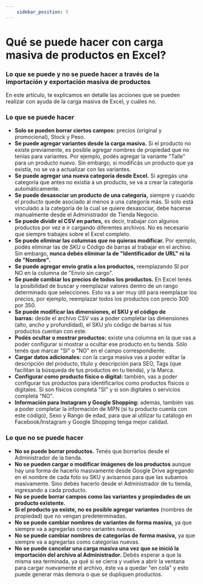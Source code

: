 ```yaml
---
    sidebar_position: 5
---
```

# Qué se puede hacer con carga masiva de productos en Excel?

### Lo que se puede y no se puede hacer a través de la importación y exportación masiva de productos

En este artículo, te explicamos en detalle las acciones que se pueden realizar con ayuda de la carga masiva de Excel, y cuáles no.

### Lo que se puede hacer

- **Solo se pueden borrar ciertos campos:** precios (original y promocional), Stock y Peso.
- **Se puede agregar variantes desde la carga masiva.** Si el producto no existe previamente, es posible agregar nombres de propiedad que no tenías para variantes. Por ejemplo, podés agregar la variante "Talle" para un producto nuevo. Sin embargo, si modificás un producto que ya existía, no se va a actualizar con las variantes.
- **Se puede agregar una nueva categoría desde Excel.** Si agregás una categoría que antes no existía a un producto, se va a crear la categoría automáticamente.
- **Se puede desasociar un producto de una categoría,** siempre y cuando el producto quede asociado al menos a una categoría más. Si solo está vinculado a la categoría de la cual se quiere desasociar, debe hacerse manualmente desde el Administrador de Tienda Negocio.
- **Se puede dividir el CSV en partes,** es decir, trabajar con algunos productos por vez e ir cargando diferentes archivos. No es necesario que siempre trabajes sobre el Excel completo.
- **Se puede eliminar las columnas que no quieras modificar.** Por ejemplo, podés eliminar las de SKU o Código de barras al trabajar en el archivo. Sin embargo, **nunca debés eliminar la de "Identificador de URL" ni la de "Nombre".**
- **Se puede agregar envío gratis a los productos,** reemplazando SI por NO en la columna de "Envío sin cargo". 
- **Se puede cambiar los precios de todos los productos.** En Excel tenés la posibilidad de buscar y reemplazar valores dentro de un rango determinado que selecciones. Esto va a ser muy útil para reemplazar los precios, por ejemplo, reemplazar todos los productos con precio 300 por 350.
- **Se puede modificar las dimensiones, el SKU y el código de barras:** desde el archivo CSV vas a poder completar las dimensiones (alto, ancho y profundidad), el SKU y/o código de barras si tus productos cuentan con este.
- **Podés ocultar o mostrar productos:** existe una columna en la que vas a poder configurar si mostrar u ocultar ese producto en tu tienda. Sólo tenés que marcar "SI" o "NO" en el campo correspondiente.
- **Cargar datos adicionales:** con la carga masiva vas a poder editar la descripción del producto, título y descripción para SEO, Tags (que facilitan la búsqueda de tus productos en tu tienda), y la Marca.
- **Configurar como producto físico o digital:** también, vas a poder configurar tus productos para identificarlos como productos físicos o digitales. Si son físicos completá "SI" y si son digitales o servicios completá "NO".
- **Información para Instagram y Google Shopping:** además, también vas a poder completar la información de MPN (si tu producto cuenta con este código), Sexo y Rango de edad, para que al utilizar tu catálogo en Facebook/Instagram y Google Shopping tenga mejor calidad.

### Lo que no se puede hacer
- **No se puede borrar productos.** Tenés que borrarlos desde el Administrador de la tienda.
- **No se pueden cargar o modificar imágenes de los productos** aunque hay una forma de hacerlo masivamente desde Google Drive agregando en el nombre de cada foto su SKU y avisarnos para que las subamos masivamente. Sino debés hacerlo desde el Administrador de tu tienda, ingresando a cada producto. 
- **No se puede borrar campos como las variantes y propiedades de un producto existente.**
- **Si el producto ya existe, no es posible agregar variantes** (nombres de propiedad) que no vengan predeterminadas.
- **No se puede cambiar nombres de variantes de forma masiva,** ya que siempre va a agregarlas como variantes nuevas.
- **No se puede cambiar nombres de categorías de forma masiva,** ya que siempre va a agregarlas como categorías nuevas.
- **No se puede cancelar una carga masiva una vez que se inició la importación del archivo al Administrador.** Debés esperar a que la misma sea terminada, ya qué si se cierra y vuelve a abrir la ventana para cargar nuevamente el archivo, éste va a quedar "en cola" y esto puede generar más demora o que se dupliquen productos.